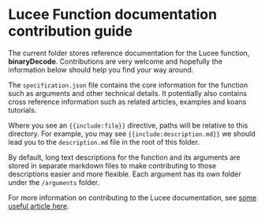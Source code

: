 # Lucee Function documentation contribution guide

The current folder stores reference documentation for the Lucee function, **binaryDecode**. Contributions are very welcome and hopefully the information below should help you find your way around.

The `specification.json` file contains the core information for the function such as arguments and other technical details. It potentially also contains cross reference information such as related articles, examples and koans tutorials.

Where you see an `{{include:file}}` directive, paths will be relative to  this directory. For example, you may see `{{include:description.md}}` we should lead you to the `description.md` file in the root of this folder.

By default, long text descriptions for the function and its arguments are stored in separate markdown files to make contributing to those descriptions easier and more flexible. Each argument has its own folder under the `/arguments` folder.

For more information on contributing to the Lucee documentation, see [some useful article here](http://www.lucee.org/).